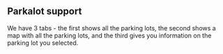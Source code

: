 ## Parkalot support

We have 3 tabs - the first shows all the parking lots, the second shows a map with all the parking lots, and the third gives you information on the parking lot you selected.

